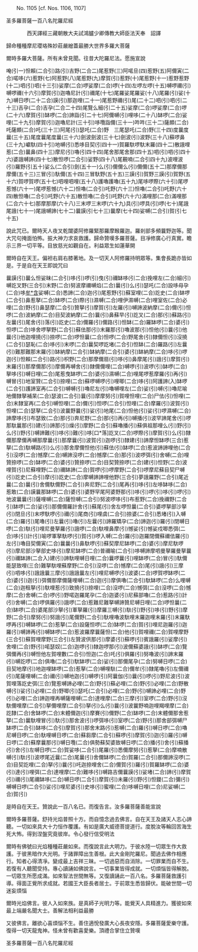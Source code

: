 ﻿　　No. 1105 [cf. Nos. 1106, 1107]

圣多羅菩薩一百八名陀羅尼經

　　　　西天譯經三藏朝散大夫試鴻臚少卿傳教大師臣法天奉　詔譯


歸命種種摩尼瓔珞殊妙莊嚴繒蓋最勝大世界多羅大菩薩

爾時多羅大菩薩。所有未曾見聞。往昔大陀羅尼法。愿施宣說

唵(引一)怛賴(二合引)路(引)吉野(二合二)尾惹野(三)阿喏旦(四)惹野(五)阿儞寅(二合)喏哆(六)惹野(七)阿惹野(八)尾惹野(九)摩賀(引)惹野(十)尾惹野(十一)惹野惹野(十二)呬(引)呬(十三引)娑摩(二合)啰娑摩(二合)啰(十四)左啰左啰(十五)嚩啰禰(引)嚩啰禰(十六引)摩賀(引)迦嚕尼計(引)禰尾(十七)尾羅娑尾羅娑(十八)尾羅(引)娑(十九)嚩日啰(二十二合)謨(引)那迦哩(二十一)尾惹野禰(引)尾(二十二)呬(引)呬(引二十三)吉孕(二合)吉孕(二合二十四)尾覽么細(引二十五)娑摩(二合)啰娑摩(二合)啰(二十六)摩賀(引)缽啰(二合)諦詣(引二十七)阿儞嚩(引)哩哆(二十八)缽啰(二合)娑哩(二十九引)摩賀(引)迦嚕尼計(三十引)哆囕詣儞(三十一)吽吽(三十二)薩頗(二合)吒薩頗(二合)吒(三十三)阿尾(引)瑟吒(二合)野　三尾瑟吒(二合)野(三十四)度曩度曩(三十五)尾度曩尾度曩(三十六)劍波劍波(三十七)劍波(引)波野(三十八)蘇啰鼻(三十九)巘馱(四十引)地嚩(引)悉哆目契(引四十一)賀羅馱啰馱末羅(四十二)散誐哩惹(二合)曩鼻(四十三)摩尼(引)嚕(引四十四)尾舍那尾舍那(四十五)呬(引)呬(引四十六)婆誐嚩諦(四十七)散怛啰(二合引)娑野(四十八)尾覲喃(二合引四十九)波哩波(引)羅野(引五十)娑么(二合引)劍(五十一)么(引)儞儞么(引)儞儞(五十二)那摩儞那摩儞(五十三)三冒(引)馱儞(五十四)三冒馱野(五十五)三謨(引)賀野三謨(引)賀野(五十六)賀啰賀啰(五十七)呬哩呬哩(五十八)護嚕護嚕(五十九)尾哆啰際(六十引)尾啰惹憾(六十一)尾啰惹憾(六十二)怛嚕(二合引)吒野(六十三)怛嚕(二合引)吒野(六十四)散怛嚕(二合引)吒野(六十五)散怛嚕(二合引)吒野(六十六)滿哩那(二合)滿哩那(二合六十七)那摩那摩(六十八)三末啰三末啰(六十九)具(引)啰具(引)啰(七十)尾誐尾誐(七十一)尾誐嚩諦(七十二)曩謨(引七十三)曩摩(七十四)娑嚩(二合引)賀(引七十五)

說此咒已。爾時天人夜叉乾闥婆阿修羅緊那羅摩睺羅迦。羅剎部多頻曩野迦等。聞大咒句掩面怕怖。振大神力求哀救護。歸命贊嘆多羅菩薩。目凈修廣心行真實。瞻示三界一切平等。目放慈光如觀自在。利益眾生如蓮華開

爾時自在天王。偏袒右肩右膝著地。及一切天人阿修羅持明眾等。集會長跪亦皆如是。于是自在天王即說咒曰

曩謨(引)曩么怛娑昧(二合引)哆(引)啰(引)曳(引)禰缽哆(引二合)挽哩左(二合)細(引)嚩訖叉野(三合引)末野(二合)努波摩禰嚩焰(二合)曩(引)么(引)瑟吒(二合)設哆母孕(二合)哆[牟*含](切身)娑嚩(二合)悉諦(二合)迦(引)尾惹野(引)蘇室哩(二合)訖史(二合)缽啰(二合引)鼻惹拏(二合)缽啰(二合)際(引)濕嚩(二合)哩伊濕嚩(二合)哩室佐(二合)必哩(二合)野(引)鼻瑟摩(二合引)贊拏(引)摩賀(引)左羅(引)嚩諦波納摩(二合)儞(引)怛啰(二合)波納摩(二合)目契波納摩(二合)曩(引)鼻蘇早(引)訖叉(二合)那(引)蘇路(引)左曩(引)尾舍(引)落(引)訖史(二合)儞羅(引)儞路(引)怛缽(二合)羅缽啰(二合)婆(引)怛啰(二合)哆舍啰拏野(二合引)蘇佉那(引)末羅那(引)嚕波那(引)怛他(引)曩(引)他曩(引)他迦哩撓(引)捺啰(二合)啰怛曩(二合)怛啰(二合)野尾舍(引)隸儞怛(引)沒撓(二合引)瑟恥(二合)哆(引)末啰(二合)曩契啰訖堵(二合引)怛缽(二合)羅路(引)左曩(引)難那難那末羅(引)缽納摩(二合引)缽納摩(二合引)婆(引)缽納摩(二合)哆(引)啰迦(引)怛賴(二合引)路(引)枳野(二合)那摩儞扇(引)哆(引)鼻摩尾(引)誐(引)摩賀(引)末羅(引)那摩儞那(引)摩儞再嚩舍(引)隸儞儞哩(二合)嚩啰(引)波啰(引)缽啰(二合)拏哆(引)嚩日哩(二合)尾惹曳缽啰(二合)婆(引)濕嚩(二合)哩尾啰惹摩羅(引)再(引)嚩冒(引)地室贊(二合引)捺哩(二合)蘇啰嚩啰(引)哩唧(二合)哆(引)阿護諦(入)缽啰(二合引)護諦室再(二合引)嚩嚩(引)嚕尼左(引)嚕嚩哩左(二合)娑(引)嚩(引)嚕尼喻地儞隸拏補杲(二合)瑟波(二合引)曩(引)摩摩努(引)賀哩怛哩(二合)尸佉(引)怛哩(二合)末隸室再(二合引)嚩怛哩(二合)儞(引)怛啰(二合引)怛哩(二合)摩羅(引)波賀(引)怛哩(二合)瑟拏(二合引)波曩野曩(引)娑(引)地尾(二合)怛他(引)娑(引)啰濕嚩(二合)諦摩哆(引)布瑟致(二合)那(引)奔尼野(二合)那(引)再(引)嚩播(引)波罕諦尾舍(引)啰那馱曩那(引)建(引)諦那(引)燥(引)摩野(二合引)蘇嚕播(引)蘇俱祖那哩么(引)野(引)么(引)野(引)嚩諦難(引)哆(引)難(引)哆[口*落]訖叉(二合)啰際(引)摩賀(引)么(引)隸儞那摩儞再嚩那摩曩(引)那摩曩(引)波賀(引)迦啰(引)隸建(引)諦摩怛缽啰(三合)惹拏(二合)馱嚩路(引)么(引)那舍摩儞怛他(引)蘇佉(引)缽啰(二合)惹波諦諦哩他(二合引)沒啰(二合)憾摩(二合)嚩諦沒啰(二合)憾摩(二合)那(引)波啰弭(引)舍嚩(二合)哩贊捺啰(二合)缽啰(二合)婆(引)贊捺啰(二合)目契贊捺啰(二合)建(引)怛野(二合)波哩賀(引)尼蘇哩野(二合)禰缽諦(二合)賀啰(引)啰摩野(二合引)啰摩尼蘇目契尸嚩(引)訖史(二合引)摩(引)訖史(二合)摩嚩諦諦哩他野(三合引)夢誐羅野(二合引)尾近曩(二合)曩(引)舍儞馱儞野(二合引)奔尼野(二合引)尾再(引)哆(引)左哆缽哆(二合)惹敢(二合)謨曩那缽啰(二合)婆(引)婆野罕尾阿婆野那(引)哆(引)啰(引)哆(引)啰(引)地波曩曩(引)薩哩嚩(二合)薩怛嚩(二合引)努波啰哆(引)布惹野(二合)挽禰野(二合引)缽啰(二合)娑(引)那儞儞羅計舍(引)蘇尾(引)舍左啰怛曩(二合引)婆啰拏部沙拏(引)閉旦(引)末啰馱啰(引)禰(引)尾商(引)哩虞(二合引)捺婆(二合引)悉堵(引)入嚩(二合)羅(引)尾嚕(引)左曩(引)嚕(引)左曩(引)諦羅矯孕(二合)諦迦(引)羅(引)閉嚩日啰(二合)馱(引)哩尼曼拏羅(引)誐啰(二合)馱哩鼻摩(引)憾娑(引)憾娑戍唧悉弭(二合)哆(引)計(引)喻啰軍拏馱啰(引)賀(引)啰入嚩(二合)羅(引)迦羅閉儞蘇禰佉羅(引)左(引)嚕目契儞寅(二合)曩曩(引)鼻馱啰(引)蘇契摩尼缽啰(二合)婆(引)摩尼馱啰(引)摩尼部沙拏部史哆(引)摩尼缽啰(二合)普禰喻(二合引)哆嚩諦摩呬曼拏羅曼拏曩(引)禰缽諦(二合入)建(引)諦馱哩嚩日哩(二合)曩啰曩(引)哩缽啰(二合)冒(引)馱儞能瑟致哩(三合)難拏馱哩蘇摩野(二合引)沒啰(二合)憾摩(二合)尾(引)誐(引)三摩(引)呬哆(引)誐誐曩三摩(引)誐誐曩左(引)哩尼嚩啰(引)波婆(二合)啰賀啰缽啰(二合)婆(引)迦(引)弭儞那摩儞薩哩嚩(二合)迦(引)摩俱嚕(二合引)馱缽啰(二合)么哩嚩(二合)迦租拏(引)馱哩惹(引)致撓(引)捺哩(二合)沒啰(二合)憾弭(二合)沒啰(二合)憾摩(二合)舍嚩(二合)啰(引)野喏迦羅尾孕(二合)迦婆(引)尼蘇部嚕(二合)惹路(引)計(引)舍嚩(二合)啰俱羅(引)誐啰(二合)惹難尼難拏嚩諦贊尼嚩日哩(二合)啰怛曩(二合)缽啰(二合)婆尾部沙拏(引)軍拏羅(引)摩羅三嚩(引)馱(引)野(引)哆(引)野(引)摩野(二合引)摩努(引)努誐(引)尾儞野(二合引)馱哩嚕波馱哩末羅迦哩末羅(引)末羅馱啰再(引)嚩缽啰(二合)惹拏(二合)設薩怛啰(二合)缽啰(二合)賀(引)哩尼迦羅(引)迦羅(引)嚩諦再(引)嚩缽啰(二合)惹波羅摩曩薩怛(二合)他(引)賀哩禰(二合)賀哩摩野(三合引)蘇賀哩摩野(三合引)左贊波供那(引)摩婆(引)蘇啰(引)賓誐羅(引)娑摩(引)舍哩(二合)野(引)喏瑟奴(二合)迦啰(引)隸迦啰那(引)波儞蘇婆誐(引)缽啰(二合)覽弭儞再(引)嚩怛他左賀哩數(二合引)怛迦(二合)吒(引)俱羅(引)努嚕波(引)諦末羅(引)嚩訖啰(二合)俱嚕(二合引)馱缽啰(二合)娑(引)那儞尾孕(二合)努嚩日啰(二合)目契地摩(引)地迦哩缽啰(二合)惹拏(二合)嚩哩馱(二合)儞牟(引)隸尾嚕(引)左儞禰(引)尾薩哩嚩(二合)禰(引)嚩地迦(引)嚩啰(引)阿曩伽(引)曩(引)啰(引)野尼波(引)波賀哩落訖史弭(三合)覽惹嚩諦必哩(二合)野(引)蘇必哩(二合)野(引)必哩(二合)野散嚩(引)娑(引)必哩(二合)野唧(引)瑟吒(二合引)必哩(二合)野(引)嚩諦必哩(二合)野(引)必哩(二合)諦迦哩再嚩薩哩嚩(二合)達哩摩(二合)三摩(引)室啰(二合)野(引)沒馱儞哩摩(二合引)拏儞哩摩(二合引)拏(引)么(引)曩(引)波曩野喃迦哩羯哩摩(二合)訖隸(二合)舍缽啰(二合)末體儞迦(引)摩賽(引)儞野(二合)缽啰(二合)末體儞那舍惹拏(二合)曩馱哩冒(引)馱(引)那舍波(引)啰弭哆(引)室啰(二合)野(引)那舍部弭嚩尸缽啰(二合引)缽哆(二合引)摩賀(引)那舍末路(引)惹嚩(二合)羅(引)嚩日啰(二合)嚕尼嚩日啰(二合)馱哩嚩日啰(二合)蘇芻摩(二合引)蘇啰(引)摩賀(引)迦(引)羅(引)嚩日啰(二合)蘇摩曩那(引)嚩日囕(二合)俱勢蘇契婆致嚩日啰(二合)播(引)舍(引)蘇播(引)舍(引)左嚩日啰(二合)賀娑哆(二合引)尾羅(引)悉儞摩努(引)惹拏(二合)摩喃散嚩(引)馱(引)波啰尾近曩(二合)尾曩(引)舍儞缽啰(二合)賀羅(二合引)那儞諦沒啰(二合)目契訖哩(二合)拏(引)曩(引)吒迦捺哩舍(二合)儞賀(引)羅(引)賀羅缽啰(二合)婆(引)達(引)哩弭(二合)達哩摩(二合)難哆(引)嚩路吉儞曩謨(引)娑堵(二合)諦(引)摩賀(引)禰(引)尾禰缽哆(二合)嚩日啰(二合引)摩賀(引)未羅(引)野(引)怛鑁(二合)彌(引)嚩嚩日啰(二合引)娑(引)哩尼婆(引)史哆(引)蜜哩(二合)哆嚩日哩(二合)尼娑嚩(二合)賀(引)

是時自在天王。贊說此一百八名已。而復告言。汝多羅菩薩善能宣說

爾時多羅菩薩。舒持光焰普照十方。而自憶念過去佛言。自在天王及諸天人志心諦聽。一切如來具大十力恒作覆護。有如是廣大威德菩提道行。度脫汝等輪回苦海生死大怖。得到涅盤究竟彼岸。令心發行信受明法

爾時有佛號曰光焰種種莊嚴如來。而復說言此大明力。于彼水陸一切眾生作大救護。于彼黑暗作大光明。于諸罪障出生善根。此大金剛陀羅尼。聞過去佛作相應行。知者心得清凈。變成最上吉祥三昧。一切過惡而自消除。一切罪業而自不生。若復有人聽聞受持。專心讀誦如佛說言。一切事業皆得成就。一切煩惱皆得解脫。一切眾生所愿成滿。如來智法世間無等。又復讀誦此一百八名。多羅菩薩救護引導。得面正覺所求成就。若國王大臣長者居士。于前眾生悉皆歸伏。能破世間一切迷妄煩惱

爾時光焰佛言。彼人入如來族。是真師子光明力等。能覺天人具精進力。獲彼如來最上端嚴名聞大士。善解法相利益最勝

又彼佛言。離欲心喜煩惱不生。善住適悅發廣大心長夜安隱。多羅菩薩愛樂守護。復得一切天龍鬼神。怪未曾有歡喜愛樂。頂禮合掌住立贊嘆

圣多羅菩薩一百八名陀羅尼經
